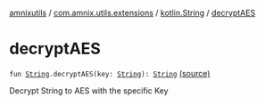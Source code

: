 [amnixutils](../../index.md) / [com.amnix.utils.extensions](../index.md) / [kotlin.String](index.md) / [decryptAES](./decrypt-a-e-s.md)

# decryptAES

`fun `[`String`](https://kotlinlang.org/api/latest/jvm/stdlib/kotlin/-string/index.html)`.decryptAES(key: `[`String`](https://kotlinlang.org/api/latest/jvm/stdlib/kotlin/-string/index.html)`): `[`String`](https://kotlinlang.org/api/latest/jvm/stdlib/kotlin/-string/index.html) [(source)](https://github.com/AmniX/amnixUtils/tree/master/amnixutils/src/main/java/com/amnix/utils/extensions/StringsExtension.kt#L116)

Decrypt String to AES with the specific Key

